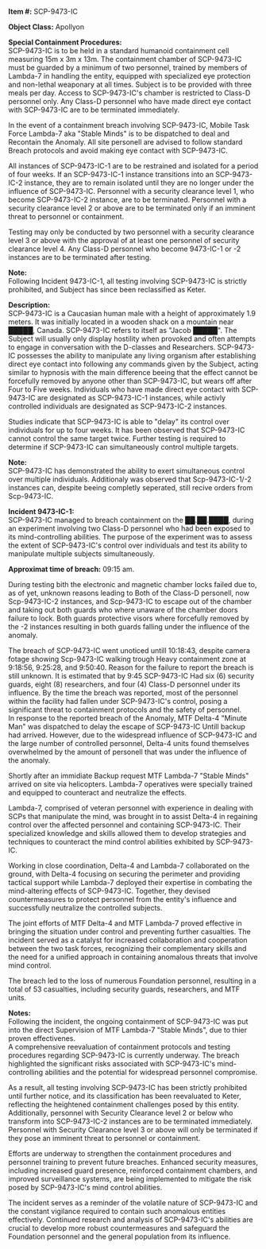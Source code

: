 __**Item #:**__ SCP-9473-IC

__**Object Class:**__ Apollyon

__**Special Containment Procedures:**__\
SCP-9473-IC is to be held in a standard humanoid containment cell measuring 15m x 3m x 13m. The containment chamber of SCP-9473-IC must be guarded by a minimum of two personnel, trained by members of Lambda-7 in handling the entity, equipped with specialized eye protection and non-lethal weaponary at all times. Subject is to be provided with three meals per day. Access to SCP-9473-IC's chamber is restricted to Class-D personnel only. Any Class-D personnel who have made direct eye contact with SCP-9473-IC are to be terminated immediately.

In the event of a containment breach involving SCP-9473-IC, Mobile Task Force Lambda-7 aka "Stable Minds" is to be dispatched to deal and Recontain the Anomaly. All site personell are advised to follow standard Breach protocols and avoid making eye contact with SCP-9473-IC.

All instances of SCP-9473-IC-1 are to be restrained and isolated for a period of four weeks. If an SCP-9473-IC-1 instance transitions into an SCP-9473-IC-2 instance, they are to remain isolated until they are no longer under the influence of SCP-9473-IC. Personnel with a security clearance level 1, who become SCP-9473-IC-2 instance, are to be terminated. Personnel with a security clearance level 2 or above are to be terminated only if an imminent threat to personnel or containment.

Testing may only be conducted by two personnel with a security clearance level 3 or above with the approval of at least one personnel of security clearance level 4. Any Class-D personnel who become 9473-IC-1 or -2 instances are to be terminated after testing.

__**Note:**__\
Following Incident 9473-IC-1, all testing involving SCP-9473-IC is strictly prohibited, and Subject has since been reclassified as Keter.

__**Description:**__\
SCP-9473-IC is a Caucasian human male with a height of approximately 1.9 meters. It was initially located in a wooden shack on a mountain near █████, Canada. SCP-9473-IC refers to itself as "Jacob █████". The Subject will usually only display hostility when provoked and often attempts to engage in conversation with the D-classes and Researchers. SCP-9473-IC possesses the ability to manipulate any living organism after establishing direct eye contact into following any commands given by the Subject, acting similar to hypnosis with the main difference beeing that the effect cannot be forcefully removed by anyone other than SCP-9473-IC, but wears off after Four to Five weeks. Individuals who have made direct eye contact with SCP-9473-IC are designated as SCP-9473-IC-1 instances, while activly controlled individuals are designated as SCP-9473-IC-2 instances.

Studies indicate that SCP-9473-IC is able to "delay" its control over individuals for up to four weeks. It has been observed that SCP-9473-IC cannot control the same target twice. Further testing is required to determine if SCP-9473-IC can simultaneously control multiple targets.

__**Note:**__\
SCP-9473-IC has demonstrated the ability to exert simultaneous control over multiple individuals. Additionaly was observed that Scp-9473-IC-1/-2 instances can, despite beeing completly seperated, still recive orders from Scp-9473-IC.

__**Incident 9473-IC-1:**__\
SCP-9473-IC managed to breach containment on the ██.██.████, during an experiment involving two Class-D personnel who had been exposed to its mind-controlling abilities. The purpose of the experiment was to assess the extent of SCP-9473-IC's control over individuals and test its ability to manipulate multiple subjects simultaneously.

__**Approximat time of breach:**__ 09:15 am.

During testing bith the electronic and magnetic chamber locks failed due to, as of yet, unknown reasons leading to Both of the Class-D personell, now Scp-9473-IC-2 instances, and Scp-9473-IC to escape out of the chamber and taking out both guards who where unaware of the chamber doors failure to lock. Both guards protective visors where forcefully removed by the -2 instances resulting in both guards falling under the influence of the anomaly.

The breach of SCP-9473-IC went unoticed untill 10:18:43, despite camera fotage showing Scp-9473-IC walking trough Heavy containment zone at 9:18:56, 9:25:28, and 9:50:40. Reason for the failure to report the breach is still unknown. It is estimated that by 9:45 SCP-9473-IC Had six (6) security guards, eight (8) researchers, and four (4) Class-D personnel under its influence. By the time the breach was reported, most of the personnel within the facility had fallen under SCP-9473-IC's control, posing a significant threat to containment protocols and the safety of personnel.\
In response to the reported breach of the Anomaly, MTF Delta-4 "Minute Man" was dispatched to delay the escape of SCP-9473-IC Untill backup had arrived. However, due to the widespread influence of SCP-9473-IC and the large number of controlled personnel, Delta-4 units found themselves overwhelmed by the amount of personell that was under the influence of the anomaly.

Shortly after an immidiate Backup request MTF Lambda-7 "Stable Minds" arrived on site via helicopters. Lambda-7 operatives were specially trained and equipped to counteract and neutralize the effects.

Lambda-7, comprised of veteran personnel with experience in dealing with SCPs that manipulate the mind, was brought in to assist Delta-4 in regaining control over the affected personnel and containing SCP-9473-IC. Their specialized knowledge and skills allowed them to develop strategies and techniques to counteract the mind control abilities exhibited by SCP-9473-IC.

Working in close coordination, Delta-4 and Lambda-7 collaborated on the ground, with Delta-4 focusing on securing the perimeter and providing tactical support while Lambda-7 deployed their expertise in combating the mind-altering effects of SCP-9473-IC. Together, they devised countermeasures to protect personnel from the entity's influence and successfully neutralize the controlled subjects.

The joint efforts of MTF Delta-4 and MTF Lambda-7 proved effective in bringing the situation under control and preventing further casualties. The incident served as a catalyst for increased collaboration and cooperation between the two task forces, recognizing their complementary skills and the need for a unified approach in containing anomalous threats that involve mind control.

The breach led to the loss of numerous Foundation personnel, resulting in a total of 53 casualties, including security guards, researchers, and MTF units.

__**Notes:**__\
Following the incident, the ongoing containment of SCP-9473-IC was put into the direct Supervision of MTF Lambda-7 "Stable Minds", due to thier proven effectivenes.\
A comprehensive reevaluation of containment protocols and testing procedures regarding SCP-9473-IC is currently underway. The breach highlighted the significant risks associated with SCP-9473-IC's mind-controlling abilities and the potential for widespread personnel compromise.

As a result, all testing involving SCP-9473-IC has been strictly prohibited until further notice, and its classification has been reevaluated to Keter, reflecting the heightened containment challenges posed by this entity. Additionally, personnel with Security Clearance level 2 or below who transform into SCP-9473-IC-2 instances are to be terminated immediately. Personnel with Security Clearance level 3 or above will only be terminated if they pose an imminent threat to personnel or containment.

Efforts are underway to strengthen the containment procedures and personnel training to prevent future breaches. Enhanced security measures, including increased guard presence, reinforced containment chambers, and improved surveillance systems, are being implemented to mitigate the risk posed by SCP-9473-IC's mind control abilities.

The incident serves as a reminder of the volatile nature of SCP-9473-IC and the constant vigilance required to contain such anomalous entities effectively. Continued research and analysis of SCP-9473-IC's abilities are crucial to develop more robust countermeasures and safeguard the Foundation personnel and the general population from its influence.
